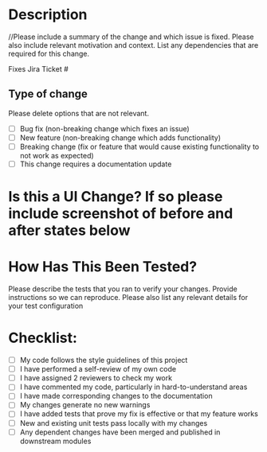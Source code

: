 # Description
//Please include a summary of the change and which issue is fixed. Please also include relevant motivation and context. List any dependencies that are required for this change.

Fixes Jira Ticket # 

## Type of change
Please delete options that are not relevant.
- [ ] Bug fix (non-breaking change which fixes an issue)
- [ ] New feature (non-breaking change which adds functionality)
- [ ] Breaking change (fix or feature that would cause existing functionality to not work as expected)
- [ ] This change requires a documentation update

# Is this a UI Change? If so please include screenshot of before and after states below

# How Has This Been Tested?
Please describe the tests that you ran to verify your changes. Provide instructions so we can reproduce. Please also list any relevant details for your test configuration

# Checklist:
- [ ] My code follows the style guidelines of this project
- [ ] I have performed a self-review of my own code
- [ ] I have assigned 2 reviewers to check my work
- [ ] I have commented my code, particularly in hard-to-understand areas
- [ ] I have made corresponding changes to the documentation
- [ ] My changes generate no new warnings
- [ ] I have added tests that prove my fix is effective or that my feature works
- [ ] New and existing unit tests pass locally with my changes
- [ ] Any dependent changes have been merged and published in downstream modules
